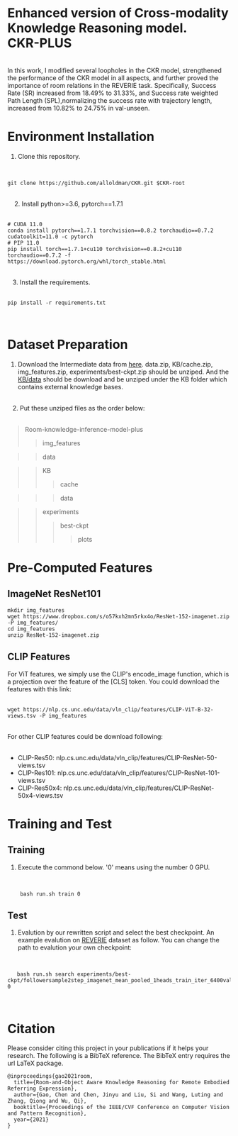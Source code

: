 Enhanced version of Cross-modality Knowledge Reasoning model.<br>
CKR-PLUS
====
<br>
In this work, I modified several loopholes in the CKR model, strengthened the performance of the CKR model in all aspects, and further proved the importance of room relations in the REVERIE task. Specifically, Success Rate (SR) increased from 18.49% to 31.33%, and Success rate weighted Path Length (SPL),normalizing the success rate with trajectory length, increased from 10.82% to 24.75% in val-unseen.
<br>

Environment Installation
===

1. Clone this repository.
<br>

```
git clone https://github.com/alloldman/CKR.git $CKR-root
```
<br>
&nbsp;&nbsp;&nbsp; 2. Install python>=3.6, pytorch==1.7.1
<br>
<br>

```
# CUDA 11.0
conda install pytorch==1.7.1 torchvision==0.8.2 torchaudio==0.7.2 cudatoolkit=11.0 -c pytorch
# PIP 11.0
pip install torch==1.7.1+cu110 torchvision==0.8.2+cu110 torchaudio==0.7.2 -f https://download.pytorch.org/whl/torch_stable.html
```
<br>
 &nbsp;&nbsp;&nbsp;3. Install the requirements.
<br>
<br>

```
pip install -r requirements.txt
```
<br>

Dataset Preparation
=====


1. Download the Intermediate data from [here](https://drive.google.com/drive/folders/1lU6k8DNXThdWXOafHoXC-3UjwCArT84h?usp=sharing "点击跳转"). data.zip, KB/cache.zip, img_features.zip, experiments/best-ckpt.zip should be unziped. And the [KB/data](https://drive.google.com/file/d/1B4IWXISA_D7avHoj6tHsfMtu5kuIqpt6/view "点击跳转") should be download and be unziped under the KB folder which contains external knowledge bases.

<br>
&nbsp;&nbsp;&nbsp;2. Put these unziped files as the order below:
<br><br>

> Room-knowledge-inference-model-plus
>> img_features

>> data

>> KB
>>> cache

>>> data

>> experiments
>>> best-ckpt
>>>> plots

Pre-Computed Features
====

## ImageNet ResNet101

```
mkdir img_features
wget https://www.dropbox.com/s/o57kxh2mn5rkx4o/ResNet-152-imagenet.zip -P img_features/
cd img_features
unzip ResNet-152-imagenet.zip
```
## CLIP Features
For ViT features, we simply use the CLIP's encode_image function, which is a projection over the feature of the [CLS] token. You could download the features with this link:
<br>
<br>

```
wget https://nlp.cs.unc.edu/data/vln_clip/features/CLIP-ViT-B-32-views.tsv -P img_features
```
<br>
For other CLIP features could be download following:
<br>
<br>


* CLIP-Res50: nlp.cs.unc.edu/data/vln_clip/features/CLIP-ResNet-50-views.tsv <br>
* CLIP-Res101: nlp.cs.unc.edu/data/vln_clip/features/CLIP-ResNet-101-views.tsv <br>
* CLIP-Res50x4: nlp.cs.unc.edu/data/vln_clip/features/CLIP-ResNet-50x4-views.tsv <br>

Training and Test
====

## Training
1. Execute the commond below. '0' means using the number 0 GPU.
<br>

```
    bash run.sh train 0
```
## Test
1. Evalution by our rewritten script and select the best checkpoint. An example evalution on [REVERIE](https://github.com/YuankaiQi/REVERIE "点击跳转") dataset as follow. You can change the path to evalution your own checkpoint:
<br>

```
   bash run.sh search experiments/best-ckpt/followersample2step_imagenet_mean_pooled_1heads_train_iter_6400val_seen_sr_0.546_val_unseen_sr_0.247_ 0
```
<br>

Citation
===

Please consider citing this project in your publications if it helps your research. The following is a BibTeX reference. The BibTeX entry requires the url LaTeX package.
<br>

```
@inproceedings{gao2021room,
  title={Room-and-Object Aware Knowledge Reasoning for Remote Embodied Referring Expression},
  author={Gao, Chen and Chen, Jinyu and Liu, Si and Wang, Luting and Zhang, Qiong and Wu, Qi},
  booktitle={Proceedings of the IEEE/CVF Conference on Computer Vision and Pattern Recognition},
  year={2021}
}
```

